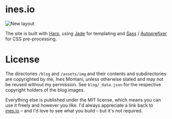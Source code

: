 # ines.io

![New layout](http://ines.io/blog/img/ines-io_new.jpg)

The site is built with [Harp](http://harpjs.com), using [Jade](http://jade-lang.com/) for templating and [Sass](http://sass-lang.com/) / [Autoprefixer](https://github.com/postcss/autoprefixer) for CSS pre-processing.

# License

The directories `/blog` and `/assets/img` and their contents and subdirectories are copyrighted by me, Ines Montani, unless otherwise stated and may not be reused without my permission. See `blog/_data.json` for the respective copyright holders of the blog images.

Everything else is published under the MIT license, which means you can use it freely and however you like. I'd always appreciate a link back to [ines.io](http://ines.io) – and I'd love to see what you build – but it's not required.
